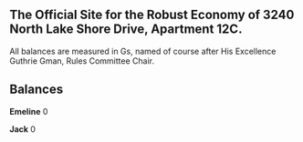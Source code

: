 ## The Official Site for the Robust  Economy of 3240 North Lake Shore Drive, Apartment 12C. 

All balances are measured in Gs, named of course after His Excellence Guthrie Gman, Rules Committee Chair.


## Balances

**Emeline** 0


**Jack** 0

